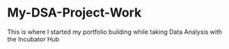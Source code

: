 # My-DSA-Project-Work
This is where I started my portfolio building while taking Data Analysis with the Incubator Hub

